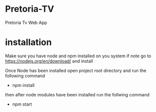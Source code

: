 # Pretoria-TV
Pretoria Tv Web App

# installation
Make sure you have node and npm installed on you system if note go to https://nodejs.org/en/download/ and install

Once Node has been installed open project root directory and run the following command
* npm install

then after node modules have been installed run the follwing command
* npm start
